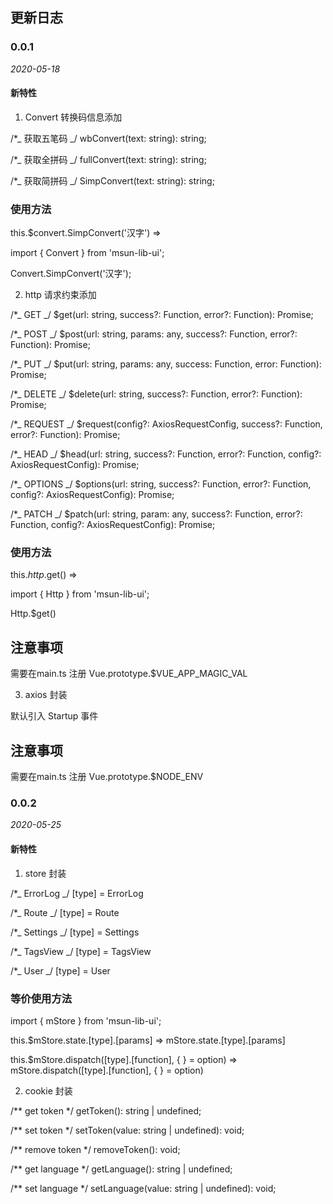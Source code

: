 ## 更新日志

### 0.0.1

_2020-05-18_

#### 新特性

1. Convert 转换码信息添加

/\*_ 获取五笔码 _/ 
wbConvert(text: string): string;

/\*_ 获取全拼码 _/ 
fullConvert(text: string): string;

/\*_ 获取简拼码 _/ 
SimpConvert(text: string): string;

### 使用方法

this.$convert.SimpConvert('汉字') =>

import { Convert } from 'msun-lib-ui';

Convert.SimpConvert('汉字');

2. http 请求约束添加

/\*_ GET _/ 
$get(url: string, success?: Function, error?: Function): Promise<any>;

/\*_ POST _/ 
$post(url: string, params: any, success?: Function, error?: Function): Promise<any>;

/\*_ PUT _/ 
$put(url: string, params: any, success: Function, error: Function): Promise<any>;

/\*_ DELETE _/ 
$delete(url: string, success?: Function, error?: Function): Promise<any>;

/\*_ REQUEST _/ 
$request(config?: AxiosRequestConfig, success?: Function, error?: Function): Promise<any>;

/\*_ HEAD _/ 
$head(url: string, success?: Function, error?: Function, config?: AxiosRequestConfig): Promise<any>;

/\*_ OPTIONS _/ 
$options(url: string, success?: Function, error?: Function, config?: AxiosRequestConfig): Promise<any>;

/\*_ PATCH _/ 
$patch(url: string, param: any, success?: Function, error?: Function, config?: AxiosRequestConfig): Promise<any>;

### 使用方法

this.$http.$get() => 

import { Http } from 'msun-lib-ui';

Http.$get() 

## 注意事项 

需要在main.ts 注册 Vue.prototype.$VUE_APP_MAGIC_VAL

3. axios 封装

默认引入 Startup 事件

## 注意事项 

需要在main.ts 注册 Vue.prototype.$NODE_ENV

### 0.0.2

_2020-05-25_

#### 新特性

1. store 封装

/\*_ ErrorLog _/ 
[type] = ErrorLog 

/\*_ Route _/
[type] = Route

/\*_ Settings _/
[type] = Settings

/\*_ TagsView _/
[type] = TagsView

/\*_ User _/
[type] = User

### 等价使用方法

import { mStore } from 'msun-lib-ui';

this.$mStore.state.[type].[params] => mStore.state.[type].[params]

this.$mStore.dispatch([type].[function], { } = option) => mStore.dispatch([type].[function], { } = option)

2. cookie 封装

/** get token */
getToken(): string | undefined;

/** set token */
setToken(value: string | undefined): void;

/** remove token */
removeToken(): void;

/** get language */
getLanguage(): string | undefined;

/** set language */
setLanguage(value: string | undefined): void;